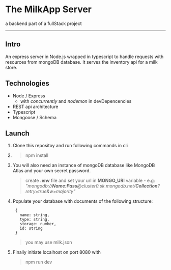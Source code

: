 # The MilkApp Server

a backend part of a fullStack project

***

## Intro

An express server in Node.js wrapped in typescript to handle requests with resources from mongoDB database.
It serves the inventory api for a milk store.

## Technologies

- Node / Express
    - with *concurrently* and *nodemon* in devDepencencies
- REST api architecture
- Typescript
- Mongoose / Schema

## Launch

1. Clone this repositoy and run following commands in cli

2. > npm install

3. You will also need an instance of mongoDB database like MongoDB Atlas and your own secret password. 

    > create **.env** file and set your url in  **MONGO_URI** variable - e.g: *"mongodb://**Name:Pass**@cluster0.sk.mongodb.net/**Collection**?retry=true&w=majority"*

4. Populate your database with documents of the following structure:

        {
          name: string,
          type: string,
          storage: number,
          id: string
        }

    > you may use milk.json

5. Finally initiate localhost on port 8080 with

    > npm run dev
